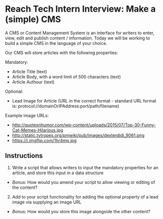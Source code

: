 # Reach Tech Intern Interview: Make a (simple) CMS 

A CMS or Content Management System is an interface for writers to enter, view, edit and publish content / information. Today we will be working to build a simple CMS in the language of your choice. 

Our CMS will store articles with the following properties: 

Mandatory: 
- Article Title (text)
- Article Body, with a word limit of 500 characters (text)
- Article Authour (text) 

Optional: 
- Lead Image for Article (URL in the correct format - standard URL format is: protocol://domainOrIPAddress:port/path/filename)

Example image URLs: 
- http://quotesnhumor.com/wp-content/uploads/2015/07/Top-30-Funny-Cat-Memes-Hilarious.jpg
- http://static.tvtropes.org/pmwiki/pub/images/dexterdidi_9061.png
- https://i.imgflip.com/1hr4mp.jpg

## Instructions 

1. Write a script that allows writers to input the mandatory properties for an article, and store this input in a data structure 
  - _Bonus_: How would you amend your script to allow viewing or editing of the content?
2. Add to your script functionality for adding the optional property of a lead image via supplying an image URL 
  - _Bonus_: How would you store this image alongside the other content?
